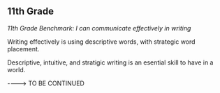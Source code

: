 
11th Grade
----------

*11th Grade Benchmark: I can communicate effectively in writing*

Writing effectively is using descriptive words, with strategic word placement.

Descriptive, intuitive, and stratigic writing is an esential skill to have in a
world.


----> TO BE CONTINUED
